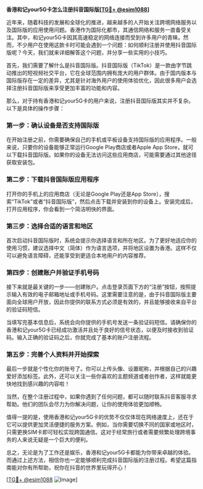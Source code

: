 **香港和记your5G卡怎么注册抖音国际版[[TG💪+ @esim1088](https://t.me/s/esim1088)]**

近年来，随着科技的发展和全球化的推进，越来越多的人开始关注跨境网络服务以及国际版的应用使用问题。香港作为国际化都市，其通信网络和服务一直备受关注。其中，和记your5G卡因其高速稳定的网络连接而受到许多用户的青睐。然而，不少用户在使用这款卡时可能会遇到一个问题：如何顺利注册并使用抖音国际版呢？今天，我们就来详细解答这个问题，并分享一些实用的小技巧。

首先，我们需要了解什么是抖音国际版。抖音国际版（TikTok）是一款由字节跳动推出的短视频社交平台，它在全球范围内拥有庞大的用户群体。由于国内版本与国际版存在一定的差异，尤其是针对海外用户的使用体验优化，因此很多用户会选择注册抖音国际版来享受更加丰富的功能和内容。

那么，对于持有香港和记your5G卡的用户来说，注册抖音国际版其实并不复杂。以下是具体的操作步骤：

### 第一步：确认设备是否支持国际版

在开始注册之前，你需要确保自己的手机或平板设备支持国际版的应用程序。一般来说，只要你的设备能够正常运行Google Play商店或者Apple App Store，就可以下载抖音国际版。如果你的设备无法访问这些应用商店，可能需要通过其他途径获取安装包。

### 第二步：下载抖音国际版应用程序

打开你的手机上的应用商店（无论是Google Play还是App Store），搜索“TikTok”或者“抖音国际版”，然后点击下载并安装到你的设备上。安装完成后，打开应用程序，你会看到一个简洁明快的界面。

### 第三步：选择合适的语言和地区

首次启动抖音国际版时，系统会提示你选择语言和所在地区。为了更好地适应你的使用习惯，建议选择中文（简体）作为语言选项，并将地区设置为香港。这样不仅可以避免语言障碍，还能享受到更适合本地用户的内容推荐。

### 第四步：创建账户并验证手机号码

接下来就是最关键的一步——创建账户。点击登录页面下方的“注册”按钮，按照提示输入有效的电子邮箱地址或手机号码。这里需要注意的是，由于抖音国际版主要面向全球用户开放，因此你提供的联系方式必须是有效的，并且能够接收来自平台的验证码短信。

当填写完基本信息后，系统会向你提供的手机号发送一条验证码短信。请确保你的香港和记your5G卡已经成功激活并且处于良好的信号状态，以便及时接收到验证码。输入正确的验证码之后，你就完成了基本的账户注册流程。

### 第五步：完善个人资料并开始探索

最后一步就是个性化你的账号了。你可以上传头像、设置昵称，并根据自己的兴趣爱好添加标签。此外，还可以关注一些你喜欢的主题频道或者创作者，这样就能更快地找到感兴趣的内容啦！

当然，在整个注册过程中，如果你遇到了任何问题，都可以随时联系抖音客服寻求帮助。他们的团队会尽力为你解决问题，让你的使用体验更加顺畅。

值得一提的是，使用香港和记your5G卡的优势不仅仅体现在网络速度上，还在于它可以提供更加灵活便捷的服务方案。例如，当你需要切换不同的国家或地区时，只需更换SIM卡即可轻松实现跨国通信。这对于经常旅行或者需要频繁处理跨境事务的人来说无疑是一个巨大的便利。

总之，无论是为了工作还是娱乐，香港和记your5G卡都能为你带来卓越的体验。而通过上述方法，相信你也一定能够顺利完成抖音国际版的注册过程。希望这篇指南能对你有所帮助，祝你在抖音的世界里玩得开心！

[[TG💪+ @esim1088](https://t.me/s/esim1088) ![Image](https://i.postimg.cc/4NQfJmqS/Snipaste-2025-05-13-00-14-12.png)]